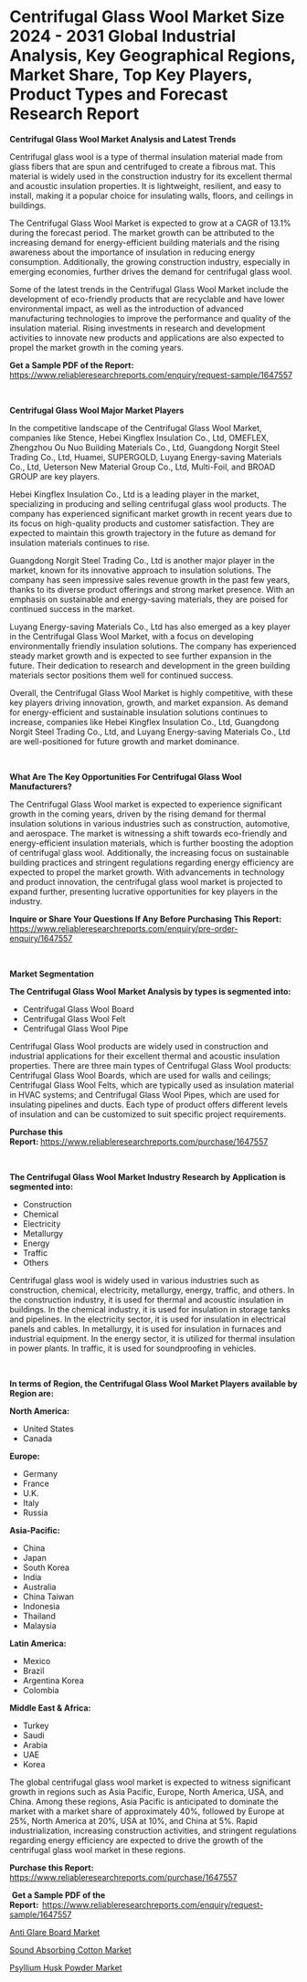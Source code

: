 <p><h1>Centrifugal Glass Wool Market Size 2024 - 2031 Global Industrial Analysis, Key Geographical Regions, Market Share, Top Key Players, Product Types and Forecast Research Report</h1></p><p><strong>Centrifugal Glass Wool Market Analysis and Latest Trends</strong></p>
<p><p>Centrifugal glass wool is a type of thermal insulation material made from glass fibers that are spun and centrifuged to create a fibrous mat. This material is widely used in the construction industry for its excellent thermal and acoustic insulation properties. It is lightweight, resilient, and easy to install, making it a popular choice for insulating walls, floors, and ceilings in buildings.</p><p>The Centrifugal Glass Wool Market is expected to grow at a CAGR of 13.1% during the forecast period. The market growth can be attributed to the increasing demand for energy-efficient building materials and the rising awareness about the importance of insulation in reducing energy consumption. Additionally, the growing construction industry, especially in emerging economies, further drives the demand for centrifugal glass wool.</p><p>Some of the latest trends in the Centrifugal Glass Wool Market include the development of eco-friendly products that are recyclable and have lower environmental impact, as well as the introduction of advanced manufacturing technologies to improve the performance and quality of the insulation material. Rising investments in research and development activities to innovate new products and applications are also expected to propel the market growth in the coming years.</p></p>
<p><strong>Get a Sample PDF of the Report:&nbsp;</strong> <a href="https://www.reliableresearchreports.com/enquiry/request-sample/1647557">https://www.reliableresearchreports.com/enquiry/request-sample/1647557</a></p>
<p>&nbsp;</p>
<p><strong>Centrifugal Glass Wool Major Market Players</strong></p>
<p><p>In the competitive landscape of the Centrifugal Glass Wool Market, companies like Stence, Hebei Kingflex Insulation Co., Ltd, OMEFLEX, Zhengzhou Ou Nuo Building Materials Co., Ltd, Guangdong Norgit Steel Trading Co., Ltd, Huamei, SUPERGOLD, Luyang Energy-saving Materials Co., Ltd, Ueterson New Material Group Co., Ltd, Multi-Foil, and BROAD GROUP are key players.</p><p>Hebei Kingflex Insulation Co., Ltd is a leading player in the market, specializing in producing and selling centrifugal glass wool products. The company has experienced significant market growth in recent years due to its focus on high-quality products and customer satisfaction. They are expected to maintain this growth trajectory in the future as demand for insulation materials continues to rise.</p><p>Guangdong Norgit Steel Trading Co., Ltd is another major player in the market, known for its innovative approach to insulation solutions. The company has seen impressive sales revenue growth in the past few years, thanks to its diverse product offerings and strong market presence. With an emphasis on sustainable and energy-saving materials, they are poised for continued success in the market.</p><p>Luyang Energy-saving Materials Co., Ltd has also emerged as a key player in the Centrifugal Glass Wool Market, with a focus on developing environmentally friendly insulation solutions. The company has experienced steady market growth and is expected to see further expansion in the future. Their dedication to research and development in the green building materials sector positions them well for continued success.</p><p>Overall, the Centrifugal Glass Wool Market is highly competitive, with these key players driving innovation, growth, and market expansion. As demand for energy-efficient and sustainable insulation solutions continues to increase, companies like Hebei Kingflex Insulation Co., Ltd, Guangdong Norgit Steel Trading Co., Ltd, and Luyang Energy-saving Materials Co., Ltd are well-positioned for future growth and market dominance.</p></p>
<p>&nbsp;</p>
<p><strong>What Are The Key Opportunities For Centrifugal Glass Wool Manufacturers?</strong></p>
<p><p>The Centrifugal Glass Wool market is expected to experience significant growth in the coming years, driven by the rising demand for thermal insulation solutions in various industries such as construction, automotive, and aerospace. The market is witnessing a shift towards eco-friendly and energy-efficient insulation materials, which is further boosting the adoption of centrifugal glass wool. Additionally, the increasing focus on sustainable building practices and stringent regulations regarding energy efficiency are expected to propel the market growth. With advancements in technology and product innovation, the centrifugal glass wool market is projected to expand further, presenting lucrative opportunities for key players in the industry.</p></p>
<p><strong>Inquire or Share Your Questions If Any Before Purchasing This Report:</strong> <a href="https://www.reliableresearchreports.com/enquiry/pre-order-enquiry/1647557">https://www.reliableresearchreports.com/enquiry/pre-order-enquiry/1647557</a></p>
<p>&nbsp;</p>
<p><strong>Market Segmentation</strong></p>
<p><strong>The Centrifugal Glass Wool Market Analysis by types is segmented into:</strong></p>
<p><ul><li>Centrifugal Glass Wool Board</li><li>Centrifugal Glass Wool Felt</li><li>Centrifugal Glass Wool Pipe</li></ul></p>
<p><p>Centrifugal Glass Wool products are widely used in construction and industrial applications for their excellent thermal and acoustic insulation properties. There are three main types of Centrifugal Glass Wool products: Centrifugal Glass Wool Boards, which are used for walls and ceilings; Centrifugal Glass Wool Felts, which are typically used as insulation material in HVAC systems; and Centrifugal Glass Wool Pipes, which are used for insulating pipelines and ducts. Each type of product offers different levels of insulation and can be customized to suit specific project requirements.</p></p>
<p><strong>Purchase this Report:&nbsp;</strong><a href="https://www.reliableresearchreports.com/purchase/1647557">https://www.reliableresearchreports.com/purchase/1647557</a></p>
<p>&nbsp;</p>
<p><strong>The Centrifugal Glass Wool Market Industry Research by Application is segmented into:</strong></p>
<p><ul><li>Construction</li><li>Chemical</li><li>Electricity</li><li>Metallurgy</li><li>Energy</li><li>Traffic</li><li>Others</li></ul></p>
<p><p>Centrifugal glass wool is widely used in various industries such as construction, chemical, electricity, metallurgy, energy, traffic, and others. In the construction industry, it is used for thermal and acoustic insulation in buildings. In the chemical industry, it is used for insulation in storage tanks and pipelines. In the electricity sector, it is used for insulation in electrical panels and cables. In metallurgy, it is used for insulation in furnaces and industrial equipment. In the energy sector, it is utilized for thermal insulation in power plants. In traffic, it is used for soundproofing in vehicles.</p></p>
<p>&nbsp;</p>
<p><strong>In terms of Region, the Centrifugal Glass Wool Market Players available by Region are:</strong></p>
<p>
    <p> <strong> North America: </strong>
        <ul>
            <li>United States</li>
            <li>Canada</li>
        </ul>
        </p> 
    <p> <strong> Europe: </strong>
        <ul>
            <li>Germany</li>
            <li>France</li>
            <li>U.K.</li>
            <li>Italy</li>
            <li>Russia</li>
        </ul>
        </p> 
    <p> <strong> Asia-Pacific: </strong>
        <ul>
            <li>China</li>
            <li>Japan</li>
            <li>South Korea</li>
            <li>India</li>
            <li>Australia</li>
            <li>China Taiwan</li>
            <li>Indonesia</li>
            <li>Thailand</li>
            <li>Malaysia</li>
        </ul>
        </p> 
    <p> <strong> Latin America: </strong>
        <ul>
            <li>Mexico</li>
            <li>Brazil</li>
            <li>Argentina Korea</li>
            <li>Colombia</li>
        </ul>
        </p> 
    <p> <strong> Middle East & Africa: </strong>
        <ul>
            <li>Turkey</li>
            <li>Saudi</li>
            <li>Arabia</li>
            <li>UAE</li>
            <li>Korea</li>
        </ul>
    </p>
    </p>
<p><p>The global centrifugal glass wool market is expected to witness significant growth in regions such as Asia Pacific, Europe, North America, USA, and China. Among these regions, Asia Pacific is anticipated to dominate the market with a market share of approximately 40%, followed by Europe at 25%, North America at 20%, USA at 10%, and China at 5%. Rapid industrialization, increasing construction activities, and stringent regulations regarding energy efficiency are expected to drive the growth of the centrifugal glass wool market in these regions.</p></p>
<p><strong>Purchase this Report: </strong><a href="https://www.reliableresearchreports.com/purchase/1647557">https://www.reliableresearchreports.com/purchase/1647557</a></p>
<p>&nbsp;<strong>Get a Sample PDF of the Report:&nbsp;&nbsp;</strong><a href="https://www.reliableresearchreports.com/enquiry/request-sample/1647557">https://www.reliableresearchreports.com/enquiry/request-sample/1647557</a></p>
<p><strong></strong></p>
<p><p><a href="https://github.com/nancykennedykellievqfqt2/Market-Research-Report-List-1/blob/main/anti-glare-board-market.md">Anti Glare Board Market</a></p><p><a href="https://github.com/seekum/Market-Research-Report-List-1/blob/main/sound-absorbing-cotton-market.md">Sound Absorbing Cotton Market</a></p><p><a href="https://iodized-pantydraco-05c.notion.site/Psyllium-Husk-Powder-Market-Offers-Provide-Insightful-Data-for-the-Time-Period-from-2024-to-2031-and-5291964c60e94329b1fc45d033bf8713">Psyllium Husk Powder Market</a></p></p>